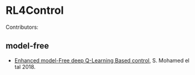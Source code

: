 # RL4Control

Contributors: 

## model-free

* [Enhanced model-Free deep Q-Learning Based control](https://www.iosrjournals.org/iosr-jce/papers/Vol20-issue1/Version-3/E2001032332.pdf), S. Mohamed el tal 2018.